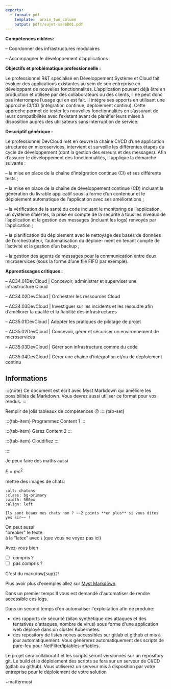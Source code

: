 ```yaml
---
exports:
  - format: pdf
    template:  arxiv_two_column
    output: pdfs/sujet-sae6D01.pdf
---
```


**Compétences ciblées:**

– Coordonner des infrastructures modulaires

– Accompagner le développement d’applications

**Objectifs et problématique professionnelle :**

Le professionnel R&T spécialisé en Développement Système et Cloud fait évoluer des applications existantes au sein de
son entreprise en développant de nouvelles fonctionnalités. L’application pouvant déjà être en production et utilisée par des
collaborateurs ou des clients, il ne peut donc pas interrompre l’usage qui en est fait. Il intègre ses apports en utilisant une
approche CI/CD (intégration continue, déploiement continu). Cette approche permet de tester les nouvelles fonctionnalités
en s’assurant de leurs compatibilités avec l’existant avant de planifier leurs mises à disposition auprès des utilisateurs sans
interruption de service.

**Descriptif générique :**

Le professionnel DevCloud met en œuvre la chaîne CI/CD d’une application structurée en microservices, intervient et surveille
les différentes étapes du cycle de développement (dont la gestion des erreurs et des messages). Afin d’assurer le développement des fonctionnalités, il applique la démarche suivante :

– la mise en place de la chaîne d’intégration continue (CI) et ses différents tests ;

– la mise en place de la chaîne de développement continue (CD) incluant la génération du livrable applicatif sous la forme
d’un conteneur et le déploiement automatique de l’application avec ses améliorations ;

– la vérification de la santé du code incluant le monitoring de l’application, un système d’alertes, la prise en compte de la
sécurité à tous les niveaux de l’application et la gestion des messages (incluant les logs) renvoyés par l’application ;

– la planification du déploiement avec le nettoyage des bases de données de l’orchestrateur, l’automatisation du déploie-
ment en tenant compte de l’activité et la gestion d’un backup ;

– la gestion des agents de messages pour la communication entre deux microservices (sous la forme d’une file FIFO par
exemple).

**Apprentissages critiques :**

– AC34.01DevCloud | Concevoir, administrer et superviser une infrastructure Cloud

– AC34.02DevCloud | Orchestrer les ressources Cloud

– AC34.03DevCloud | Investiguer sur les incidents et les résoudre afin d’améliorer la qualité et la fiabilité des infrastructures

– AC35.01DevCloud | Adopter les pratiques de pilotage de projet

– AC35.02DevCloud | Concevoir, gérer et sécuriser un environnement de microservices

– AC35.03DevCloud | Gérer son infrastructure comme du code

– AC35.04DevCloud | Gérer une chaîne d’intégration et/ou de déploiement continu


## Informations

:::{note}
Ce document est écrit avec Myst Markdown qui améliore les possibilités de Markdown. Vous devrez aussi utiliser ce format pour vos rendus.
:::

Remplir de jolis tableaux de compétences :kissing:
::::{tab-set}

:::{tab-item} Programmez
Content 1
:::

:::{tab-item} Gérez
Content 2
:::

:::{tab-item} Cloudifiez
:::

::::


Je peux faire des maths aussi

$E=mc^2$
 
mettre des images de chats:

```{figure}images/chats.jpg
:alt: chatons
:class: bg-primary
:width: 500px
:align: left

Ils sont beaux mes chats non ? ~~2 points **en plus** si vous dites yes sir~~ !
```

On peut aussi \
"breaker" le texte \
à la "latex" 
avec \ (que vous ne voyez pas ici)

Avez-vous bien

- [ ] compris ?
- [ ] pas compris ?
  
C'est du markdow{sup}`2`!

Plus avoir plus d'exemples allez sur [Myst Markdown](https://myst-parser.readthedocs.io/en/latest/)



Dans un premier temps Il vous est demandé d'automatiser de rendre accessible ces logs.

Dans un second temps d'en automatiser l'exploitation afin de produire:

- des rapports de sécurité (bilan synthétique des attaques et des tentatives d'attaques, nombre de virus) sous forme d'une application web déployé dans un cluster Kubernetes.
- des repository de listes noires accessibles sur gitlab et github et mis à jour automatiquement.  Vous générerez automatiquement des scripts de pare-feu pour NetFilter/iptables-nftables.  


Le projet sera collaboratif  et les scripts seront versionnés sur un repository git. Le build et le déploiement des scripts se fera sur un serveur de CI/CD (gitlab ou github).
Vous utiliserez un serveur mis à disposition par votre entreprise pour le déploiement de votre solution

+mattermost


